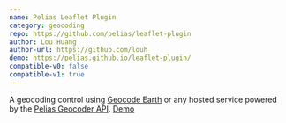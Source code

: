 ```yaml
---
name: Pelias Leaflet Plugin
category: geocoding
repo: https://github.com/pelias/leaflet-plugin
author: Lou Huang
author-url: https://github.com/louh
demo: https://pelias.github.io/leaflet-plugin/
compatible-v0: false
compatible-v1: true
---
```


A geocoding control using <a href="https://geocode.earth">Geocode Earth</a> or any hosted service powered by the <a href="https://github.com/pelias/api">Pelias Geocoder API</a>.  <a href="https://pelias.github.io/leaflet-plugin/">Demo</a>
